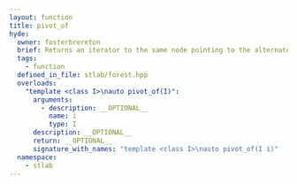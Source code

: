 ```yaml
---
layout: function
title: pivot_of
hyde:
  owner: fosterbrereton
  brief: Returns an iterator to the same node pointing to the alternate edge
  tags:
    - function
  defined_in_file: stlab/forest.hpp
  overloads:
    "template <class I>\nauto pivot_of(I)":
      arguments:
        - description: __OPTIONAL__
          name: i
          type: I
      description: __OPTIONAL__
      return: __OPTIONAL__
      signature_with_names: "template <class I>\nauto pivot_of(I i)"
  namespace:
    - stlab
---
```

